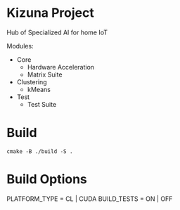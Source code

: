 # Kizuna Project
Hub of Specialized AI for home IoT

Modules:
- Core
    - Hardware Acceleration
    - Matrix Suite
- Clustering
    - kMeans
- Test
    - Test Suite

# Build
```
cmake -B ./build -S .
```

# Build Options
PLATFORM_TYPE = CL | CUDA
BUILD_TESTS   = ON | OFF
